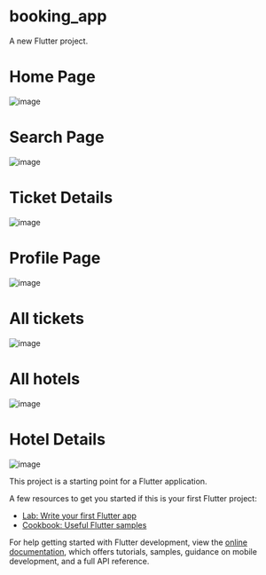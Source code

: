 # booking_app

A new Flutter project.

# Home Page
![image](https://github.com/user-attachments/assets/85466b04-ea59-488a-a43b-02484446ba1b)

# Search Page
![image](https://github.com/user-attachments/assets/5a4a7f34-51c7-494b-ba07-199d9a8b139b)

# Ticket Details 
![image](https://github.com/user-attachments/assets/01a86484-91c4-42e4-91b7-abbb0830b692)

# Profile Page
![image](https://github.com/user-attachments/assets/1ed621b0-7d40-4f93-a2fb-2867a43d8e00)

# All tickets
![image](https://github.com/user-attachments/assets/9250aa0a-dd08-4208-b21e-759d804d4be8)

# All hotels
![image](https://github.com/user-attachments/assets/d4a3b329-26a1-4d53-82a9-696373f89de4)

# Hotel Details 
![image](https://github.com/user-attachments/assets/8a29f57b-df21-4110-9575-f5a32b5b7007)



This project is a starting point for a Flutter application.

A few resources to get you started if this is your first Flutter project:

- [Lab: Write your first Flutter app](https://docs.flutter.dev/get-started/codelab)
- [Cookbook: Useful Flutter samples](https://docs.flutter.dev/cookbook)

For help getting started with Flutter development, view the
[online documentation](https://docs.flutter.dev/), which offers tutorials,
samples, guidance on mobile development, and a full API reference.
